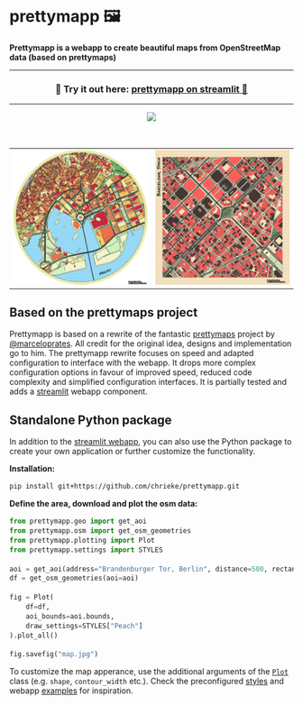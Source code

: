 # prettymapp 🖼️

**Prettymapp is a webapp to create beautiful maps from OpenStreetMap data (based on prettymaps)**

---
<h3 align="center">
    🎈 Try it out here: <a href="https://share.streamlit.io/chrieke/prettymapp/main/streamlit-prettymapp/app.
py">prettymapp on streamlit 🎈 </a>
</h3>

---



<p align="center">
    <a href="https://share.streamlit.io/chrieke/prettymapp/main/streamlit-prettymapp/app.
py"><img src="./streamlit-prettymapp/example_prints/demo.gif" width=700></a>
</p>

<br>

<table>
    <tr><td><img src="./streamlit-prettymapp/example_prints/macau.png"></td><td><img src="./streamlit-prettymapp/example_prints/barcelona.png"></td></tr>
</table>

## Based on the prettymaps project

Prettymapp is based on a rewrite of the fantastic [prettymaps](https://github.com/marceloprates/prettymaps) project by
[@marceloprates](https://github.com/marceloprates). All credit for the original idea, designs and implementation go to him.
The prettymapp rewrite focuses on speed and adapted configuration to interface with the webapp.
It drops more complex configuration options in favour of improved speed, reduced code complexity and 
simplified configuration interfaces. It is partially tested and adds a [streamlit](https://streamlit.io/) webapp component.

## Standalone Python package

In addition to the [streamlit webapp](https://share.streamlit.io/chrieke/prettymapp/main/streamlit-prettymapp/app.py), 
you can also use the Python package to create your own application or further customize the functionality.

**Installation:**

```bash
pip install git+https://github.com/chrieke/prettymapp.git
```

**Define the area, download and plot the osm data:**

```python
from prettymapp.geo import get_aoi
from prettymapp.osm import get_osm_geometries
from prettymapp.plotting import Plot
from prettymapp.settings import STYLES

aoi = get_aoi(address="Brandenburger Tor, Berlin", distance=500, rectangular=True)
df = get_osm_geometries(aoi=aoi)

fig = Plot(
    df=df,
    aoi_bounds=aoi.bounds,
    draw_settings=STYLES["Peach"]
).plot_all()

fig.savefig("map.jpg")
```

To customize the map apperance, use the additional arguments of the 
[`Plot`](https://github.com/chrieke/prettymapp/blob/5c4b7976711a5a2a01c5aa3b113dba299180e95c/prettymapp/plotting.py#L36) 
class (e.g. `shape`, `contour_width` etc.).
Check the preconfigured [styles](https://github.com/chrieke/prettymapp/blob/5c4b7976711a5a2a01c5aa3b113dba299180e95c/prettymapp/settings.py#L35)
and webapp [examples](https://github.com/chrieke/prettymapp/blob/main/streamlit-prettymapp/examples.py) for 
inspiration.



